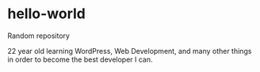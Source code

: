 # hello-world
Random repository


  22 year old learning WordPress, Web Development, and many other things in order to become the
best developer I can. 
